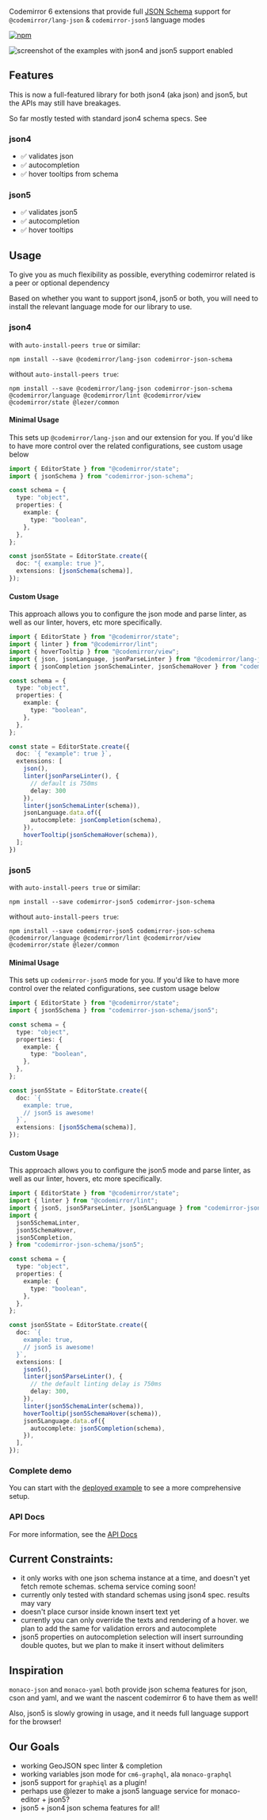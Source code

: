 Codemirror 6 extensions that provide full [JSON Schema](https://json-schema.org/) support for `@codemirror/lang-json` & `codemirror-json5` language modes

<a href="https://npmjs.com/codemirror-json-schema">
<img alt="npm" src="https://img.shields.io/npm/dm/codemirror-json-schema?label=npm%20downloads">
</a>

![screenshot of the examples with json4 and json5 support enabled](./dev/public/example.png)

## Features

This is now a full-featured library for both json4 (aka json) and json5, but the APIs may still have breakages.

So far mostly tested with standard json4 schema specs. See

### json4

- ✅ validates json
- ✅ autocompletion
- ✅ hover tooltips from schema

### json5

- ✅ validates json5
- ✅ autocompletion
- ✅ hover tooltips

## Usage

To give you as much flexibility as possible, everything codemirror related is a peer or optional dependency

Based on whether you want to support json4, json5 or both, you will need to install the relevant language mode for our library to use.

### json4

with `auto-install-peers true` or similar:

```
npm install --save @codemirror/lang-json codemirror-json-schema
```

without `auto-install-peers true`:

```
npm install --save @codemirror/lang-json codemirror-json-schema @codemirror/language @codemirror/lint @codemirror/view @codemirror/state @lezer/common
```

#### Minimal Usage

This sets up `@codemirror/lang-json` and our extension for you.
If you'd like to have more control over the related configurations, see custom usage below

```ts
import { EditorState } from "@codemirror/state";
import { jsonSchema } from "codemirror-json-schema";

const schema = {
  type: "object",
  properties: {
    example: {
      type: "boolean",
    },
  },
};

const json5State = EditorState.create({
  doc: "{ example: true }",
  extensions: [jsonSchema(schema)],
});
```

#### Custom Usage

This approach allows you to configure the json mode and parse linter, as well as our linter, hovers, etc more specifically.

```ts
import { EditorState } from "@codemirror/state";
import { linter } from "@codemirror/lint";
import { hoverTooltip } from "@codemirror/view";
import { json, jsonLanguage, jsonParseLinter } from "@codemirror/lang-json";
import { jsonCompletion jsonSchemaLinter, jsonSchemaHover } from "codemirror-json-schema";

const schema = {
  type: "object",
  properties: {
    example: {
      type: "boolean",
    },
  },
};

const state = EditorState.create({
  doc: `{ "example": true }`,
  extensions: [
    json(),
    linter(jsonParseLinter(), {
      // default is 750ms
      delay: 300
    }),
    linter(jsonSchemaLinter(schema)),
    jsonLanguage.data.of({
      autocomplete: jsonCompletion(schema),
    }),
    hoverTooltip(jsonSchemaHover(schema)),
  ];
})
```

### json5

with `auto-install-peers true` or similar:

```
npm install --save codemirror-json5 codemirror-json-schema
```

without `auto-install-peers true`:

```
npm install --save codemirror-json5 codemirror-json-schema @codemirror/language @codemirror/lint @codemirror/view @codemirror/state @lezer/common
```

#### Minimal Usage

This sets up `codemirror-json5` mode for you.
If you'd like to have more control over the related configurations, see custom usage below

```ts
import { EditorState } from "@codemirror/state";
import { json5Schema } from "codemirror-json-schema/json5";

const schema = {
  type: "object",
  properties: {
    example: {
      type: "boolean",
    },
  },
};

const json5State = EditorState.create({
  doc: `{
    example: true,
    // json5 is awesome!
  }`,
  extensions: [json5Schema(schema)],
});
```

#### Custom Usage

This approach allows you to configure the json5 mode and parse linter, as well as our linter, hovers, etc more specifically.

```ts
import { EditorState } from "@codemirror/state";
import { linter } from "@codemirror/lint";
import { json5, json5ParseLinter, json5Language } from "codemirror-json5";
import {
  json5SchemaLinter,
  json5SchemaHover,
  json5Completion,
} from "codemirror-json-schema/json5";

const schema = {
  type: "object",
  properties: {
    example: {
      type: "boolean",
    },
  },
};

const json5State = EditorState.create({
  doc: `{
    example: true,
    // json5 is awesome!
  }`,
  extensions: [
    json5(),
    linter(json5ParseLinter(), {
      // the default linting delay is 750ms
      delay: 300,
    }),
    linter(json5SchemaLinter(schema)),
    hoverTooltip(json5SchemaHover(schema)),
    json5Language.data.of({
      autocomplete: json5Completion(schema),
    }),
  ],
});
```

### Complete demo

You can start with the [deployed example](https://github.com/acao/cm6-json-schema/blob/main/dev/index.ts) to see a more comprehensive setup.

### API Docs

For more information, see the [API Docs](./docs/)

## Current Constraints:

- it only works with one json schema instance at a time, and doesn't yet fetch remote schemas. schema service coming soon!
- currently only tested with standard schemas using json4 spec. results may vary
- doesn't place cursor inside known insert text yet
- currently you can only override the texts and rendering of a hover. we plan to add the same for validation errors and autocomplete
- json5 properties on autocompletion selection will insert surrounding double quotes, but we plan to make it insert without delimiters

## Inspiration

`monaco-json` and `monaco-yaml` both provide json schema features for json, cson and yaml, and we want the nascent codemirror 6 to have them as well!

Also, json5 is slowly growing in usage, and it needs full language support for the browser!

## Our Goals

- working GeoJSON spec linter & completion
- working variables json mode for `cm6-graphql`, ala `monaco-graphql`
- json5 support for `graphiql` as a plugin!
- perhaps use @lezer to make a json5 language service for monaco-editor + json5?
- json5 + json4 json schema features for all!
